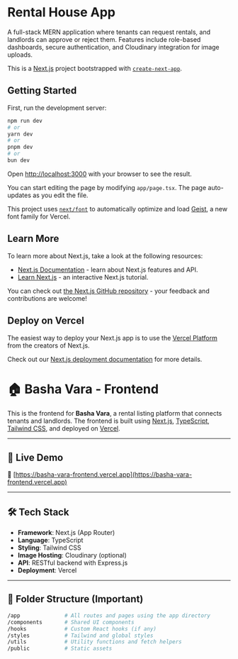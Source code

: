 # Rental House App

A full-stack MERN application where tenants can request rentals, and landlords can approve or reject them. Features include role-based dashboards, secure authentication, and Cloudinary integration for image uploads.


This is a [Next.js](https://nextjs.org) project bootstrapped with [`create-next-app`](https://nextjs.org/docs/app/api-reference/cli/create-next-app).

## Getting Started

First, run the development server:

```bash
npm run dev
# or
yarn dev
# or
pnpm dev
# or
bun dev
```

Open [http://localhost:3000](http://localhost:3000) with your browser to see the result.

You can start editing the page by modifying `app/page.tsx`. The page auto-updates as you edit the file.

This project uses [`next/font`](https://nextjs.org/docs/app/building-your-application/optimizing/fonts) to automatically optimize and load [Geist](https://vercel.com/font), a new font family for Vercel.

## Learn More

To learn more about Next.js, take a look at the following resources:

- [Next.js Documentation](https://nextjs.org/docs) - learn about Next.js features and API.
- [Learn Next.js](https://nextjs.org/learn) - an interactive Next.js tutorial.

You can check out [the Next.js GitHub repository](https://github.com/vercel/next.js) - your feedback and contributions are welcome!

## Deploy on Vercel

The easiest way to deploy your Next.js app is to use the [Vercel Platform](https://vercel.com/new?utm_medium=default-template&filter=next.js&utm_source=create-next-app&utm_campaign=create-next-app-readme) from the creators of Next.js.

Check out our [Next.js deployment documentation](https://nextjs.org/docs/app/building-your-application/deploying) for more details.

# 🏠 Basha Vara - Frontend

This is the frontend for **Basha Vara**, a rental listing platform that connects tenants and landlords. The frontend is built using [Next.js](https://nextjs.org), [TypeScript](https://www.typescriptlang.org/), [Tailwind CSS](https://tailwindcss.com), and deployed on [Vercel](https://vercel.com).

---

## 🚀 Live Demo

🔗 [https://basha-vara-frontend.vercel.app](https://basha-vara-frontend.vercel.app)

---

## 🛠️ Tech Stack

- **Framework**: Next.js (App Router)
- **Language**: TypeScript
- **Styling**: Tailwind CSS
- **Image Hosting**: Cloudinary (optional)
- **API**: RESTful backend with Express.js
- **Deployment**: Vercel

---

## 📁 Folder Structure (Important)

```bash
/app              # All routes and pages using the app directory
/components       # Shared UI components
/hooks            # Custom React hooks (if any)
/styles           # Tailwind and global styles
/utils            # Utility functions and fetch helpers
/public           # Static assets
